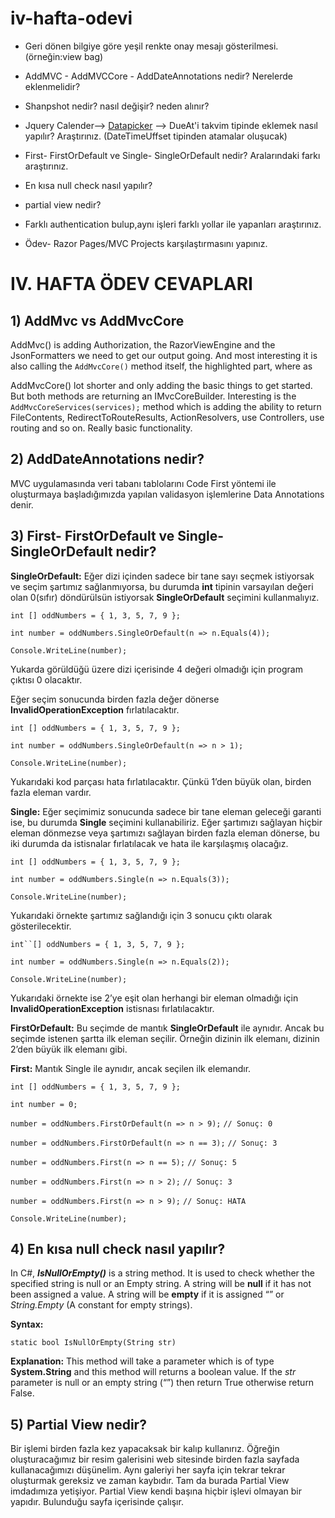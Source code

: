 # iv-hafta-odevi
*  Geri dönen bilgiye göre yeşil renkte onay mesajı gösterilmesi. (örneğin:view bag)

*  AddMVC - AddMVCCore - AddDateAnnotations nedir? Nerelerde eklenmelidir?

 * Shanpshot nedir? nasıl değişir? neden alınır?

*  Jquery Calender--> [Datapicker](https://jqueryui.com/datepicker/) --> DueAt'i takvim tipinde eklemek nasıl yapılır? Araştırınız. (DateTimeUffset tipinden atamalar oluşucak)

*  First- FirstOrDefault ve Single- SingleOrDefault nedir? Aralarındaki farkı araştırınız.

*  En kısa null check nasıl yapılır?

* partial view nedir?

* Farklı authentication bulup,aynı işleri farklı yollar ile yapanları araştırınız.

* Ödev- Razor Pages/MVC Projects karşılaştırmasını yapınız.

# IV. HAFTA ÖDEV CEVAPLARI

## 1) AddMvc vs AddMvcCore
AddMvc() is adding Authorization, the RazorViewEngine and the JsonFormatters we need to get our output going. And most interesting it is also calling the `AddMvcCore()` method itself, the highlighted part, where as

AddMvcCore() lot shorter and only adding the basic things to get started. But both methods are returning an IMvcCoreBuilder. Interesting is the `AddMvcCoreServices(services);` method which is adding the ability to return FileContents, RedirectToRouteResults, ActionResolvers, use Controllers, use routing and so on. Really basic functionality.

## 2) AddDateAnnotations nedir?
MVC uygulamasında veri tabanı tablolarını Code First yöntemi ile oluşturmaya başladığımızda yapılan validasyon işlemlerine Data Annotations denir.

## 3) First- FirstOrDefault ve Single- SingleOrDefault nedir?


**SingleOrDefault:**  Eğer dizi içinden sadece bir tane sayı seçmek istiyorsak ve seçim şartımız sağlanmıyorsa, bu durumda  **int**  tipinin varsayılan değeri olan 0(sıfır) döndürülsün istiyorsak  **SingleOrDefault**  seçimini kullanmalıyız.

`int [] oddNumbers = { 1, 3, 5, 7, 9 };`

`int number = oddNumbers.SingleOrDefault(n => n.Equals(4));`

`Console.WriteLine(number);`

Yukarda görüldüğü üzere dizi içerisinde 4 değeri olmadığı için program çıktısı 0 olacaktır.

Eğer seçim sonucunda birden fazla değer dönerse  **InvalidOperationException**  fırlatılacaktır.

`int [] oddNumbers = { 1, 3, 5, 7, 9 };`

`int number = oddNumbers.SingleOrDefault(n => n > 1);`

`Console.WriteLine(number);`

Yukarıdaki kod parçası hata fırlatılacaktır. Çünkü 1’den büyük olan, birden fazla eleman vardır.

**Single:** Eğer seçimimiz sonucunda sadece bir tane eleman geleceği garanti ise, bu durumda  **Single**  seçimini kullanabiliriz. Eğer şartımızı sağlayan hiçbir eleman dönmezse veya şartımızı sağlayan birden fazla eleman dönerse, bu iki durumda da istisnalar fırlatılacak ve hata ile karşılaşmış olacağız.

`int [] oddNumbers = { 1, 3, 5, 7, 9 };`

`int number = oddNumbers.Single(n => n.Equals(3));`

`Console.WriteLine(number);`

Yukarıdaki örnekte şartımız sağlandığı için 3 sonucu çıktı olarak gösterilecektir.

`int``[] oddNumbers = { 1, 3, 5, 7, 9 };`

`int number = oddNumbers.Single(n => n.Equals(2));`

`Console.WriteLine(number);`

Yukarıdaki örnekte ise 2’ye eşit olan herhangi bir eleman olmadığı için  **InvalidOperationException**  istisnası fırlatılacaktır.

**FirstOrDefault:** Bu seçimde de mantık  **SingleOrDefault**  ile aynıdır. Ancak bu seçimde istenen şartta ilk eleman seçilir. Örneğin dizinin ilk elemanı, dizinin 2’den büyük ilk elemanı gibi.

**First:**  Mantık Single ile aynıdır, ancak seçilen ilk elemandır.

`int [] oddNumbers = { 1, 3, 5, 7, 9 };`

`int number = 0;`

`number = oddNumbers.FirstOrDefault(n => n > 9);` `// Sonuç: 0`

`number = oddNumbers.FirstOrDefault(n => n == 3);` `// Sonuç: 3`

`number = oddNumbers.First(n => n == 5);` `// Sonuç: 5`

`number = oddNumbers.First(n => n > 2);` `// Sonuç: 3`

`number = oddNumbers.First(n => n > 9);` `// Sonuç: HATA`

`Console.WriteLine(number);`

## 4) En kısa null check nasıl yapılır?
In C#,  **_IsNullOrEmpty()_**  is a string method. It is used to check whether the specified string is null or an Empty string. A string will be  **null**  if it has not been assigned a value. A string will be  **empty** if it is assigned “” or  _String.Empty_  (A constant for empty strings).

**Syntax:**

` static bool IsNullOrEmpty(String str) ` 

**Explanation:** This method will take a parameter which is of type  **System.String**  and this method will returns a boolean value. If the  _str_ parameter is null or an empty string (“”) then return True otherwise return False.
## 5) Partial View nedir?
Bir işlemi birden fazla kez yapacaksak bir kalıp kullanırız. Öğreğin oluşturacağımız bir resim galerisini web sitesinde birden fazla sayfada kullanacağımızı düşünelim. Aynı galeriyi her sayfa için tekrar tekrar oluşturmak gereksiz ve zaman kaybıdır. Tam da burada Partial View imdadımıza yetişiyor. Partial View kendi başına hiçbir işlevi olmayan bir yapıdır. Bulunduğu sayfa içerisinde çalışır. 

